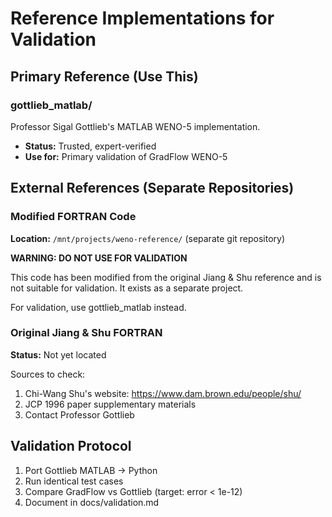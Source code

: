 # Reference Implementations for Validation

## Primary Reference (Use This)

### gottlieb_matlab/
Professor Sigal Gottlieb's MATLAB WENO-5 implementation.
- **Status:** Trusted, expert-verified
- **Use for:** Primary validation of GradFlow WENO-5

## External References (Separate Repositories)

### Modified FORTRAN Code
**Location:** `/mnt/projects/weno-reference/` (separate git repository)

**WARNING: DO NOT USE FOR VALIDATION**

This code has been modified from the original Jiang & Shu reference and is
not suitable for validation. It exists as a separate project.

For validation, use gottlieb_matlab instead.

### Original Jiang & Shu FORTRAN
**Status:** Not yet located

Sources to check:
1. Chi-Wang Shu's website: https://www.dam.brown.edu/people/shu/
2. JCP 1996 paper supplementary materials
3. Contact Professor Gottlieb

## Validation Protocol

1. Port Gottlieb MATLAB → Python
2. Run identical test cases  
3. Compare GradFlow vs Gottlieb (target: error < 1e-12)
4. Document in docs/validation.md

